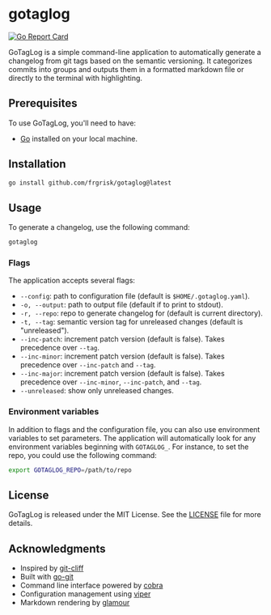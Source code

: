 # gotaglog

[![Go Report Card](https://goreportcard.com/badge/github.com/frgrisk/gotaglog)](https://goreportcard.com/report/github.com/frgrisk/gotaglog)

GoTagLog is a simple command-line application to automatically generate a 
changelog from git tags based on the semantic versioning. It categorizes 
commits into groups and outputs them in a formatted markdown file or 
directly to the terminal with highlighting.

## Prerequisites

To use GoTagLog, you'll need to have:

- [Go](https://golang.org/dl/) installed on your local machine.

## Installation

```bash
go install github.com/frgrisk/gotaglog@latest
```

## Usage

To generate a changelog, use the following command:

```bash
gotaglog
```

### Flags

The application accepts several flags:

- `--config`: path to configuration file (default is `$HOME/.gotaglog.yaml`).
- `-o, --output`: path to output file (default if to print to stdout).
- `-r, --repo`: repo to generate changelog for (default is current directory).
- `-t, --tag`: semantic version tag for unreleased changes (default is 
  "unreleased").
- `--inc-patch`: increment patch version (default is false). Takes 
  precedence over `--tag`.
- `--inc-minor`: increment patch version (default is false). Takes 
  precedence over `--inc-patch` and `--tag`.
- `--inc-major`: increment patch version (default is false). Takes 
  precedence over `--inc-minor`, `--inc-patch`, and `--tag`.
- `--unreleased`: show only unreleased changes.

### Environment variables

In addition to flags and the configuration file, you can also use 
environment variables to set parameters. The application will automatically 
look for any environment variables beginning with `GOTAGLOG_`. For 
instance, to set the repo, you could use the following command:

```bash
export GOTAGLOG_REPO=/path/to/repo
```

## License

GoTagLog is released under the MIT License. See the [LICENSE](./LICENSE) 
file for more details.

## Acknowledgments

- Inspired by [git-cliff](https://github.com/orhun/git-cliff)
- Built with [go-git](https://github.com/go-git/go-git)
- Command line interface powered by [cobra](https://github.com/spf13/cobra)
- Configuration management using [viper](https://github.com/spf13/viper)
- Markdown rendering by [glamour](https://github.com/charmbracelet/glamour)
